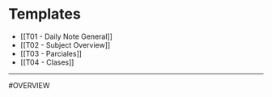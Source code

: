 # Templates
- [[T01 - Daily Note General]]
- [[T02 - Subject Overview]]
- [[T03 - Parciales]]
- [[T04 - Clases]]
---
#OVERVIEW